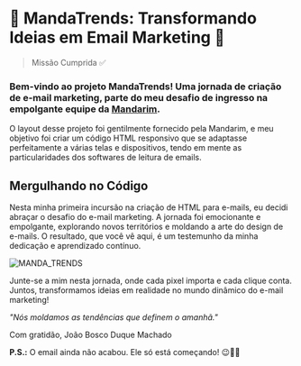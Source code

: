# 🎉 MandaTrends: Transformando Ideias em Email Marketing 🚀

> Missão Cumprida ✅

### Bem-vindo ao projeto MandaTrends! Uma jornada de criação de e-mail marketing, parte do meu desafio de ingresso na empolgante equipe da <a href="https://mandarin.com.br/">Mandarim</a>.

O layout desse projeto foi gentilmente fornecido pela Mandarim, e meu objetivo foi criar um código HTML responsivo que se adaptasse perfeitamente a várias telas e dispositivos, tendo em mente as particularidades dos softwares de leitura de emails.

## Mergulhando no Código
Nesta minha primeira incursão na criação de HTML para e-mails, eu decidi abraçar o desafio do e-mail marketing. A jornada foi emocionante e empolgante, explorando novos territórios e moldando a arte do design de e-mails. O resultado, que você vê aqui, é um testemunho da minha dedicação e aprendizado contínuo.

![MANDA_TRENDS](https://github.com/JaoDuque/MandaTrends/assets/107492575/cf1dd94b-6cdb-4518-ab89-e546016e6c58)

Junte-se a mim nesta jornada, onde cada pixel importa e cada clique conta. Juntos, transformamos ideias em realidade no mundo dinâmico do e-mail marketing!

*"Nós moldamos as tendências que definem o amanhã."*

Com gratidão,
João Bosco Duque Machado
 
**P.S.:** O email ainda não acabou. Ele só está começando! 😉📧🚀
